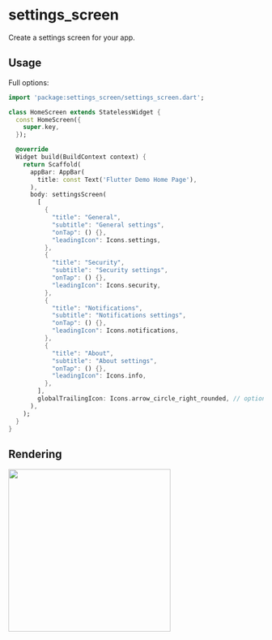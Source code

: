 # settings_screen

Create a settings screen for your app.

## Usage

Full options: 

```dart
import 'package:settings_screen/settings_screen.dart';

class HomeScreen extends StatelessWidget {
  const HomeScreen({
    super.key,
  });

  @override
  Widget build(BuildContext context) {
    return Scaffold(
      appBar: AppBar(
        title: const Text('Flutter Demo Home Page'),
      ),
      body: settingsScreen(
        [
          {
            "title": "General",
            "subtitle": "General settings",
            "onTap": () {},
            "leadingIcon": Icons.settings,
          },
          {
            "title": "Security",
            "subtitle": "Security settings",
            "onTap": () {},
            "leadingIcon": Icons.security,
          },
          {
            "title": "Notifications",
            "subtitle": "Notifications settings",
            "onTap": () {},
            "leadingIcon": Icons.notifications,
          },
          {
            "title": "About",
            "subtitle": "About settings",
            "onTap": () {},
            "leadingIcon": Icons.info,
          },
        ],
        globalTrailingIcon: Icons.arrow_circle_right_rounded, // optional
      ),
    );
  }
}
```

## Rendering

<img src="https://raw.githubusercontent.com/bynicodevelop/about_screen/main/example/assets/capture-1.png" width="320px" />